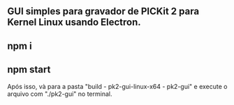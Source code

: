## GUI simples para gravador de PICKit 2 para Kernel Linux usando Electron.

## npm i 

## npm start 

Após isso, và para a pasta "build - pk2-gui-linux-x64 - pk2-gui" e execute o arquivo com "./pk2-gui" no terminal.
